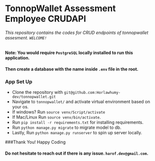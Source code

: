 # TonnopWallet Assessment Employee CRUDAPI

###### This repository contains the codes for CRUD endpoints of tonnopwallet assesment. `WELCOME!`

#### Note: You would require `PostgreSQL` locally installed to run this application.
#### Then create a database with the name inside `.env` file in the root.

### App Set Up

- Clone the repository with `git@github.com:Horlawhumy-dev/tonnopwallet.git`
- Navigate to `tonnopwallet/` and activate virtual environment based on your os.
- If windows? Run `source venv/Script/activate`
- If Mac/Linux Run `source venv/bin/activate`.
- Run `pip install -r requirements.txt` for installing requirements.
- Run `python manage.py migrate` to migrate model to db.
- Lastly, Run `python manage.py runserver` to spin up server locally.


###Thank You! Happy Coding

#### Do not hesitate to reach out if there is any issue. `harof.dev@gmail.com`.

